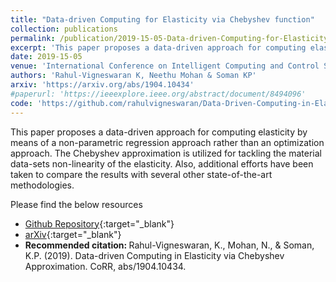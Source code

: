 ```yaml
---
title: "Data-driven Computing for Elasticity via Chebyshev function"
collection: publications
permalink: /publication/2019-15-05-Data-driven-Computing-for-Elasticity-via-Chebyshev-function-4
excerpt: 'This paper proposes a data-driven approach for computing elasticity by means of a non-parametric regression approach rather than an optimization approach. The Chebyshev approximation is utilized for tackling the material data-sets non-linearity of the elasticity. Also, additional efforts have been taken to compare the results with several other state-of-the-art methodologies. '
date: 2019-15-05
venue: 'International Conference on Intelligent Computing and Control Systems (ICCS)'
authors: 'Rahul-Vigneswaran K, Neethu Mohan & Soman KP'
arxiv: 'https://arxiv.org/abs/1904.10434'
#paperurl: 'https://ieeexplore.ieee.org/abstract/document/8494096'
code: 'https://github.com/rahulvigneswaran/Data-Driven-Computing-in-Elasticity-via-Chebyshev-Approximation'
---
```

This paper proposes a data-driven approach for computing elasticity by means of a non-parametric regression approach rather than an optimization approach. The Chebyshev approximation is utilized for tackling the material data-sets non-linearity of the elasticity. Also, additional efforts have been taken to compare the results with several other state-of-the-art methodologies. 

Please find the below resources
* [Github Repository](https://github.com/rahulvigneswaran/Data-Driven-Computing-in-Elasticity-via-Chebyshev-Approximation){:target="_blank"}
* [arXiv](https://arxiv.org/abs/1904.10434){:target="_blank"}
* <strong>Recommended citation: </strong>Rahul-Vigneswaran, K., Mohan, N., & Soman, K.P. (2019). Data-driven Computing in Elasticity via Chebyshev Approximation. CoRR, abs/1904.10434.